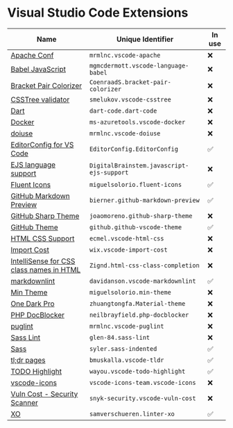 # Visual Studio Code Extensions

| Name | Unique Identifier | In use |
|------|-------------------|--------|
| [Apache Conf](https://marketplace.visualstudio.com/items?itemName=mrmlnc.vscode-apache) | `mrmlnc.vscode-apache` | ❌ |
| [Babel JavaScript](https://marketplace.visualstudio.com/items?itemName=mgmcdermott.vscode-language-babel) | `mgmcdermott.vscode-language-babel` | ❌ |
| [Bracket Pair Colorizer](https://marketplace.visualstudio.com/items?itemName=CoenraadS.bracket-pair-colorizer) | `CoenraadS.bracket-pair-colorizer` | ❌ |
| [CSSTree validator](https://marketplace.visualstudio.com/items?itemName=smelukov.vscode-csstree) | `smelukov.vscode-csstree` | ❌ |
| [Dart](https://marketplace.visualstudio.com/items?itemName=Dart-Code.dart-code) | `dart-code.dart-code` | ❌ |
| [Docker](https://marketplace.visualstudio.com/items?itemName=ms-azuretools.vscode-docker) | `ms-azuretools.vscode-docker` | ❌ |
| [doiuse](https://marketplace.visualstudio.com/items?itemName=mrmlnc.vscode-doiuse) | `mrmlnc.vscode-doiuse` | ❌ |
| [EditorConfig for VS Code](https://marketplace.visualstudio.com/items?itemName=EditorConfig.EditorConfig) | `EditorConfig.EditorConfig` | ✅ |
| [EJS language support](https://marketplace.visualstudio.com/items?itemName=DigitalBrainstem.javascript-ejs-support) | `DigitalBrainstem.javascript-ejs-support` | ❌ |
| [Fluent Icons](https://marketplace.visualstudio.com/items?itemName=miguelsolorio.fluent-icons) | `miguelsolorio.fluent-icons` | ✅ |
| [GitHub Markdown Preview](https://marketplace.visualstudio.com/items?itemName=bierner.github-markdown-preview) | `bierner.github-markdown-preview` | ✅ |
| [GitHub Sharp Theme](https://marketplace.visualstudio.com/items?itemName=joaomoreno.github-sharp-theme) | `joaomoreno.github-sharp-theme` | ❌ |
| [GitHub Theme](https://marketplace.visualstudio.com/items?itemName=GitHub.github-vscode-theme) | `github.github-vscode-theme` | ✅ |
| [HTML CSS Support](https://marketplace.visualstudio.com/items?itemName=ecmel.vscode-html-css) | `ecmel.vscode-html-css` | ❌ |
| [Import Cost](https://marketplace.visualstudio.com/items?itemName=wix.vscode-import-cost) | `wix.vscode-import-cost` | ❌ |
| [IntelliSense for CSS class names in HTML](https://marketplace.visualstudio.com/items?itemName=Zignd.html-css-class-completion) | `Zignd.html-css-class-completion` | ❌ |
| [markdownlint](https://marketplace.visualstudio.com/items?itemName=DavidAnson.vscode-markdownlint) | `davidanson.vscode-markdownlint` | ✅ |
| [Min Theme](https://marketplace.visualstudio.com/items?itemName=miguelsolorio.min-theme) | `miguelsolorio.min-theme` | ❌ |
| [One Dark Pro](https://marketplace.visualstudio.com/items?itemName=zhuangtongfa.Material-theme) | `zhuangtongfa.Material-theme` | ❌ |
| [PHP DocBlocker](https://marketplace.visualstudio.com/items?itemName=neilbrayfield.php-docblocker) | `neilbrayfield.php-docblocker` | ❌ |
| [puglint](https://marketplace.visualstudio.com/items?itemName=mrmlnc.vscode-puglint) | `mrmlnc.vscode-puglint` | ❌ |
| [Sass Lint](https://marketplace.visualstudio.com/items?itemName=glen-84.sass-lint) | `glen-84.sass-lint` | ❌ |
| [Sass](https://marketplace.visualstudio.com/items?itemName=Syler.sass-indented) | `syler.sass-indented` | ✅ |
| [tl;dr pages](https://marketplace.visualstudio.com/items?itemName=bmuskalla.vscode-tldr) | `bmuskalla.vscode-tldr` | ✅ |
| [TODO Highlight](https://marketplace.visualstudio.com/items?itemName=wayou.vscode-todo-highlight) | `wayou.vscode-todo-highlight` | ✅ |
| [vscode-icons](https://marketplace.visualstudio.com/items?itemName=vscode-icons-team.vscode-icons) | `vscode-icons-team.vscode-icons` | ❌ |
| [Vuln Cost - Security Scanner](https://marketplace.visualstudio.com/items?itemName=snyk-security.vscode-vuln-cost) | `snyk-security.vscode-vuln-cost` | ❌ |
| [XO](https://marketplace.visualstudio.com/items?itemName=samverschueren.linter-xo) | `samverschueren.linter-xo` | ✅ |
